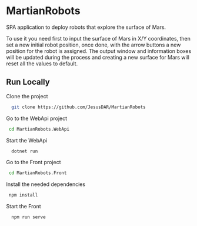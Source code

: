 
# MartianRobots

SPA application to deploy robots that explore the surface of Mars.

To use it you need first to input the surface of Mars in X/Y coordinates, then set a new initial robot position, once done, with the arrow buttons a new position for the robot is assigned. The output window and information boxes will be updated during the process and creating a new surface for Mars will reset all the values to default.




## Run Locally

Clone the project

```bash
  git clone https://github.com/JesusDAR/MartianRobots
```

Go to the WebApi project

```bash
 cd MartianRobots.WebApi
```

Start the WebApi

```bash
  dotnet run
```

Go to the Front project

```bash
 cd MartianRobots.Front
```
Install the needed dependencies

```bash
 npm install
```
Start the Front

```bash
  npm run serve
```